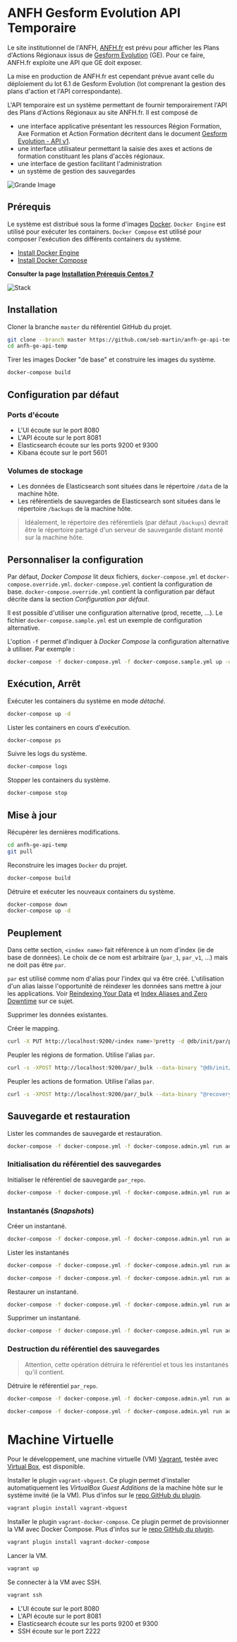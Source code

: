 
# ANFH Gesform Evolution API Temporaire

Le site institutionnel de l'ANFH, [ANFH.fr](http://www.anfh.fr) est prévu pour afficher les Plans d'Actions Régionaux issus de [Gesform Evolution](http://gesform.anfh.fr) (GE).
Pour ce faire, ANFH.fr exploite une API que GE doit exposer.

La mise en production de ANFH.fr est cependant prévue avant celle du déploiement du lot 6.1 de Gesform Evolution (lot comprenant la gestion des plans d'action et l'API correspondante).

L'API temporaire est un système permettant de fournir temporairement l'API des Plans d'Actions Régionaux au site ANFH.fr.
Il est composé de

- une interface applicative présentant les ressources Région Formation, Axe Formation et Action Formation décritent dans le document [Gesform Evolution - API v1](https://docs.google.com/document/d/1mGhBQKpE_jTKBTFomEtEWp3L7fZFS5dYFgcQWklF6lk/edit?usp=sharing).
- une interface utilisateur permettant la saisie des axes et actions de formation constituant les plans d'accès régionaux.
- une interface de gestion facilitant l'administration
- un système de gestion des sauvegardes

![Grande Image](https://docs.google.com/drawings/d/1onNFcb48k0se2HZ8gixBZAmRFtIPicQ6yFP3nTkTjHA/pub?w=960&h=720)

## Prérequis

Le système est distribué sous la forme d'images [Docker](https://www.docker.com/).
`Docker Engine` est utilisé pour exécuter les containers.
`Docker Compose` est utilisé pour composer l'exécution des différents containers du système.

- [Install Docker Engine](https://docs.docker.com/engine/installation/)
- [Install Docker Compose](https://docs.docker.com/compose/install/)

**Consulter la page [Installation Prérequis Centos 7](https://github.com/seb-martin/anfh-ge-api-temp/wiki/Installation-Pr%C3%A9requis-Centos-7)**

![Stack](https://docs.google.com/drawings/d/1xRADlH5Yt5OSGaYKf5wEVhjSMrGvlMHQJ8lbqzwaMYE/pub?w=960&h=720)

## Installation

Cloner la branche `master` du référentiel GitHub du projet.

```sh
git clone --branch master https://github.com/seb-martin/anfh-ge-api-temp.git
cd anfh-ge-api-temp
```

Tirer les images Docker "de base" et construire les images du système.

```sh
docker-compose build
```

## Configuration par défaut

### Ports d'écoute

- L'UI écoute sur le port 8080
- L'API écoute sur le port 8081
- Elasticsearch écoute sur les ports 9200 et 9300
- Kibana écoute sur le port 5601

### Volumes de stockage

- Les données de Elasticsearch sont situées dans le répertoire `/data` de la machine hôte.
- Les référentiels de sauvegardes de Elasticsearch sont situées dans le répertoire `/backups` de la machine hôte.

> Idéalement, le répertoire des référentiels (par défaut `/backups`) devrait être le répertoire partagé
d'un serveur de sauvegarde distant monté sur la machine hôte.


## Personnaliser la configuration

Par défaut, *Docker Compose* lit deux fichiers, `docker-compose.yml` et `docker-compose.override.yml`.
`docker-compose.yml` contient la configuration de base.
`docker-compose.override.yml` contient la configuration par défaut décrite dans la section *Configuration par défaut*.

Il est possible d'utiliser une configuration alternative (prod, recette, ...).
Le fichier `docker-compose.sample.yml` est un exemple de configuration alternative.

L'option `-f` permet d'indiquer à *Docker Compose* la configuration alternative à utiliser.
Par exemple :

```sh
docker-compose -f docker-compose.yml -f docker-compose.sample.yml up -d
```

## Exécution, Arrêt

Exécuter les containers du système en mode *détaché*.

```sh
docker-compose up -d
```

Lister les containers en cours d'exécution.

```sh
docker-compose ps
```

Suivre les logs du système.

```sh
docker-compose logs
```

Stopper les containers du système.

```sh
docker-compose stop
```


## Mise à jour

Récupérer les dernières modifications.

```sh
cd anfh-ge-api-temp
git pull
```

Reconstruire les images `Docker` du projet.

```sh
docker-compose build
```

Détruire et exécuter les nouveaux containers du système.

```sh
docker-compose down
docker-compose up -d
```

## Peuplement

Dans cette section, `<index name>` fait référence à un nom d'index (ie de base de données).
Le choix de ce nom est arbitraire (`par_1`, `par_v1`, ...) mais ne doit pas être `par`.

`par` est utilisé comme nom d'alias pour l'index qui va être créé.
L'utilisation d'un alias laisse l'opportunité de réindexer les données
sans mettre à jour les applications.
Voir [Reindexing Your Data](https://www.elastic.co/guide/en/elasticsearch/guide/current/reindex.html)
et [Index Aliases and Zero Downtime](https://www.elastic.co/guide/en/elasticsearch/guide/current/index-aliases.html) sur ce sujet.

Supprimer les données existantes.

Créer le mapping.

```sh
curl -X PUT http://localhost:9200/<index name>?pretty -d @db/init/par/par-mappings.json
```

Peupler les régions de formation. Utilise l'alias `par`.

```sh
curl -s -XPOST http://localhost:9200/par/_bulk --data-binary "@db/init/par/regions.json"
```

Peupler les actions de formation. Utilise l'alias `par`.

```sh
curl -s -XPOST http://localhost:9200/par/_bulk --data-binary "@recovery/es-bulk/actions.json"
```

## Sauvegarde et restauration

Lister les commandes de sauvegarde et restauration.

```sh
docker-compose -f docker-compose.yml -f docker-compose.admin.yml run admin
```

### Initialisation du référentiel des sauvegardes

Initialiser le référentiel de sauvegarde `par_repo`.

```sh
docker-compose -f docker-compose.yml -f docker-compose.admin.yml run admin backup-init
```

### Instantanés (*Snapshots*)

Créer un instantané.

```sh
docker-compose -f docker-compose.yml -f docker-compose.admin.yml run admin backup-snapshot --snapshot nom_snapshot
```

Lister les instantanés

```sh
docker-compose -f docker-compose.yml -f docker-compose.admin.yml run admin backup-list
```

```sh
docker-compose -f docker-compose.yml -f docker-compose.admin.yml run admin backup-list --filter nom_*
```

Restaurer un instantané.

```sh
docker-compose -f docker-compose.yml -f docker-compose.admin.yml run admin backup-restore --snapshot nom_snapshot
```

Supprimer un instantané.

```sh
docker-compose -f docker-compose.yml -f docker-compose.admin.yml run admin backup-delete --snapshot nom_snapshot
```

### Destruction du référentiel des sauvegardes

> Attention, cette opération détruira le  référentiel et tous les instantanés qu'il contient.

Détruire le référentiel `par_repo`.

```sh
docker-compose -f docker-compose.yml -f docker-compose.admin.yml run admin backup-detroy
```

```sh
docker-compose -f docker-compose.yml -f docker-compose.admin.yml run admin backup-detroy --force
```

# Machine Virtuelle

Pour le développement, une machine virtuelle (VM) [Vagrant](https://www.vagrantup.com/), testée avec [Virtual Box](https://www.virtualbox.org/), est disponible.



Installer le plugin `vagrant-vbguest`.
Ce plugin permet d'installer automatiquement les *VirtualBox Guest Additions* de la machine hôte sur le système invité (ie la VM).
Plus d'infos sur le [repo GitHub du plugin](https://github.com/dotless-de/vagrant-vbguest).

```sh
vagrant plugin install vagrant-vbguest
```


Installer le plugin `vagrant-docker-compose`.
Ce plugin permet de provisionner la VM avec Docker Compose.
Plus d'infos sur le [repo GitHub du plugin](https://github.com/leighmcculloch/vagrant-docker-compose).

```sh
vagrant plugin install vagrant-docker-compose
```

Lancer la VM.

```sh
vagrant up
```

Se connecter à la VM avec SSH.

```sh
vagrant ssh
```

- L'UI écoute sur le port 8080
- L'API écoute sur le port 8081
- Elasticsearch écoute sur les ports 9200 et 9300
- SSH écoute sur le port 2222
